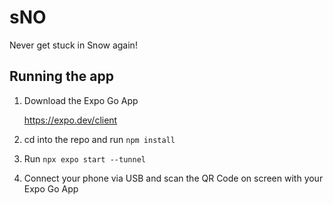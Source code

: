 # sNO

Never get stuck in Snow again!

## Running the app

1. Download the Expo Go App

    https://expo.dev/client
    
2. cd into the repo and run `npm install`

3. Run `npx expo start --tunnel`

4. Connect your phone via USB and scan the QR Code on screen with your Expo Go App

